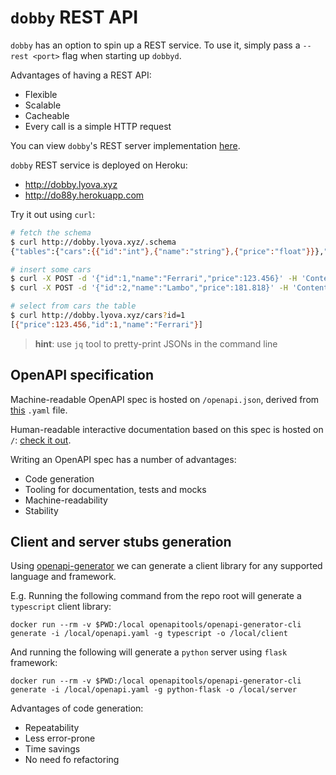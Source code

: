 # `dobby` REST API

`dobby` has an option to spin up a REST service. To use it, simply pass a `--rest <port>` flag when starting up `dobbyd`.

Advantages of having a REST API:

- Flexible
- Scalable
- Cacheable
- Every call is a simple HTTP request

You can view `dobby`'s REST server implementation [here](../src/rest.rs).

`dobby` REST service is deployed on Heroku:
- http://dobby.lyova.xyz
- http://do88y.herokuapp.com

Try it out using `curl`:

```bash
# fetch the schema
$ curl http://dobby.lyova.xyz/.schema
{"tables":{"cars":{{"id":"int"},{"name":"string"},{"price":"float"}}},"name":"test-db","kind":"dobby"}

# insert some cars
$ curl -X POST -d '{"id":1,"name":"Ferrari","price":123.456}' -H 'Content-Type: application/json' http://dobby.lyova.xyz/cars
$ curl -X POST -d '{"id":2,"name":"Lambo","price":181.818}' -H 'Content-Type: application/json' http://dobby.lyova.xyz/cars

# select from cars the table
$ curl http://dobby.lyova.xyz/cars?id=1
[{"price":123.456,"id":1,"name":"Ferrari"}]
```

> **hint**: use `jq` tool to pretty-print JSONs in the command line

## OpenAPI specification

Machine-readable OpenAPI spec is hosted on `/openapi.json`, derived from [this](../openapi.yaml) `.yaml` file.

Human-readable interactive documentation based on this spec is hosted on `/`: [check it out](http://dobby.lyova.xyz).

Writing an OpenAPI spec has a number of advantages:

- Code generation
- Tooling for documentation, tests and mocks
- Machine-readability
- Stability

## Client and server stubs generation

Using [openapi-generator](https://openapi-generator.tech/) we can generate a client library for any supported language and framework.

E.g. Running the following command from the repo root will generate a `typescript` client library:

```
docker run --rm -v $PWD:/local openapitools/openapi-generator-cli generate -i /local/openapi.yaml -g typescript -o /local/client
```

And running the following will generate a `python` server using `flask` framework:

```
docker run --rm -v $PWD:/local openapitools/openapi-generator-cli generate -i /local/openapi.yaml -g python-flask -o /local/server
```

Advantages of code generation:

- Repeatability
- Less error-prone
- Time savings
- No need fo refactoring

